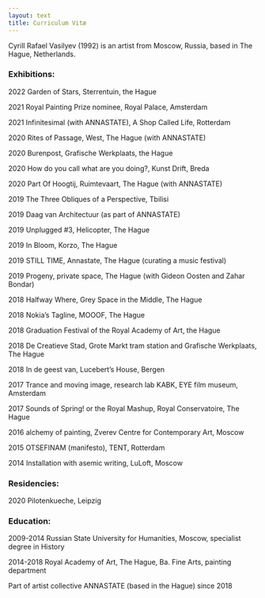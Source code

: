 ```yaml
---
layout: text
title: Curriculum Vitæ
---
```

Cyrill Rafael Vasilyev (1992) is an artist from Moscow, Russia, based in The Hague, Netherlands.


### Exhibitions:

2022 Garden of Stars, Sterrentuin, the Hague 

2021 Royal Painting Prize nominee, Royal Palace, Amsterdam

2021 Infinitesimal (with ANNASTATE), A Shop Called Life, Rotterdam

2020 Rites of Passage, West, The Hague (with ANNASTATE)

2020 Burenpost, Grafische Werkplaats, the Hague

2020 How do you call what are you doing?, Kunst Drift, Breda

2020 Part Of Hoogtij, Ruimtevaart, The Hague (with ANNASTATE)

2019 The Three Obliques of a Perspective, Tbilisi

2019 Daag van Architectuur (as part of ANNASTATE)

2019 Unplugged #3, Helicopter, The Hague

2019 In Bloom, Korzo, The Hague

2019 STILL TIME, Annastate, The Hague (curating a music festival)

2019 Progeny, private space, The Hague (with Gideon Oosten and Zahar Bondar)

2018 Halfway Where, Grey Space in the Middle, The Hague

2018 Nokia’s Tagline, MOOOF, The Hague

2018 Graduation Festival of the Royal Academy of Art, the Hague

2018 De Creatieve Stad, Grote Markt tram station and Grafische Werkplaats, The Hague

2018 In de geest van, Lucebert’s House, Bergen

2017 Trance and moving image, research lab KABK, EYE film museum, Amsterdam

2017 Sounds of Spring! or the Royal Mashup, Royal Conservatoire, The Hague

2016 alchemy of painting, Zverev Centre for Contemporary Art, Moscow

2015 OTSEFINAM (manifesto), TENT, Rotterdam

2014 Installation with asemic writing, LuLoft, Moscow


### Residencies:

2020 Pilotenkueche, Leipzig

### Education:

2009-2014 Russian State University for Humanities, Moscow, specialist degree in History

2014-2018 Royal Academy of Art, The Hague, Ba. Fine Arts, painting department

Part of artist collective ANNASTATE (based in the Hague) since 2018
